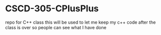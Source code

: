# CSCD-305-CPlusPlus
repo for C++ class
this will be used to let me keep my c++ code after the class is over so people can see what I have done
